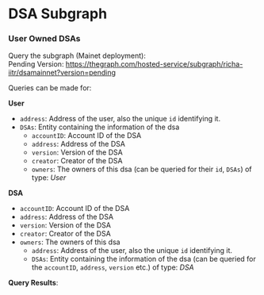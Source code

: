 # DSA Subgraph 
### User Owned DSAs

Query the subgraph (Mainet deployment): <!--https://thegraph.com/hosted-service/subgraph/richa-iitr/dsamainnet?selected=playground--><br>
Pending Version: https://thegraph.com/hosted-service/subgraph/richa-iitr/dsamainnet?version=pending

Queries can be made for: 

**User**
- `address`: Address of the user, also the unique `id` identifying it.
- `DSAs`: Entity containing the information of the dsa
  - `accountID`: Account ID of the DSA
  - `address`: Address of the DSA
  - `version`: Version of the DSA
  - `creator`: Creator of the DSA
  - `owners`: The owners of this dsa (can be queried for their `id`, `DSAs`) of type: _User_

**DSA**
- `accountID`: Account ID of the DSA
- `address`: Address of the DSA
- `version`: Version of the DSA
- `creator`: Creator of the DSA
- `owners`: The owners of this dsa
  - `address`: Address of the user, also the unique `id` identifying it.
  - `DSAs`: Entity containing the information of the dsa (can be queried for the `accountID`, `address`, `version` etc.) of type: _DSA_

**Query Results**:

<!-- <pre>{ 
  {
  users(where: {address: "0x1d29756e8f7b091ce6c11a35980de79c7eda5d1f"}) {
    id
    address
    count
    dsasOwned {
      id
      version
      accountID
      address
      creator
      isAuth
    }
  }
}</pre> -->
<!--

_Result from InstaList contract:_

![Screenshot from 2022-05-27 21-47-20](https://user-images.githubusercontent.com/76250660/170738775-ab092983-c6e7-442d-9398-519f1127fcc3.png)

<pre>{ 
  {
  users(where: {count_gte: 2}) {
    id
    address
    count
    dsasOwned(where: {isAuth: true}) {
      id
      version
      accountID
      address
      creator
      isAuth
    }
  }
}</pre>

 -->
